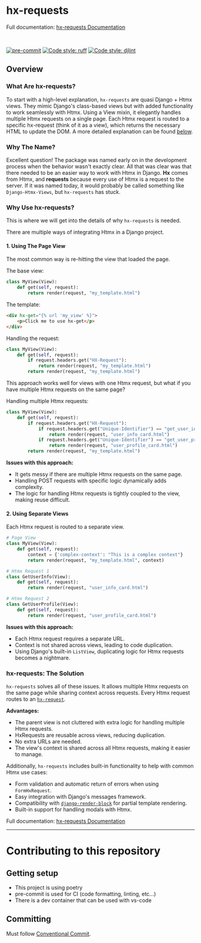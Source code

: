 # hx-requests

Full documentation: [hx-requests Documentation](https://hx-requests.readthedocs.io/en/latest/#)

<br>

[![pre-commit](https://img.shields.io/badge/pre--commit-enabled-brightgreen?logo=pre-commit)](https://github.com/pre-commit/pre-commit)
[![Code style: ruff](https://img.shields.io/badge/code%20style-ruff-blue.svg)](https://docs.astral.sh/ruff/formatter/)
[![Code style: djlint](https://img.shields.io/badge/html%20style-djlint-blue.svg)](https://www.djlint.com)

## Overview

### What Are hx-requests?

To start with a high-level explanation, `hx-requests` are quasi Django + Htmx views.
They mimic Django's class-based views but with added functionality to work seamlessly with Htmx. Using a View mixin, it elegantly handles multiple Htmx requests on a single page. Each Htmx request is routed to a specific hx-request (think of it as a view), which returns the necessary HTML to update the DOM. A more detailed explanation can be found [below](#why-use-hx-requests).

### Why The Name?

Excellent question! The package was named early on in the development process when the behavior wasn't exactly clear.
All that was clear was that there needed to be an easier way to work with Htmx in Django.
**Hx** comes from Htmx, and **requests** because every use of Htmx is a request to the server.
If it was named today, it would probably be called something like `Django-Htmx-Views`, but `hx-requests` has stuck.

### Why Use hx-requests?

This is where we will get into the details of why `hx-requests` is needed.

There are multiple ways of integrating Htmx in a Django project.

#### 1. Using The Page View

The most common way is re-hitting the view that loaded the page.

The base view:

```python
class MyView(View):
    def get(self, request):
        return render(request, "my_template.html")
```

The template:

```html
<div hx-get="{% url 'my_view' %}">
    <p>Click me to use hx-get</p>
</div>
```

Handling the request:

```python
class MyView(View):
    def get(self, request):
        if request.headers.get("HX-Request"):
            return render(request, "my_template.html")
        return render(request, "my_template.html")
```

This approach works well for views with one Htmx request, but what if you have multiple Htmx requests on the same page?

Handling multiple Htmx requests:

```python
class MyView(View):
    def get(self, request):
        if request.headers.get("HX-Request"):
            if request.headers.get("Unique-Identifier") == "get_user_info":
                return render(request, "user_info_card.html")
            if request.headers.get("Unique-Identifier") == "get_user_profile":
                return render(request, "user_profile_card.html")
        return render(request, "my_template.html")
```

**Issues with this approach:**

- It gets messy if there are multiple Htmx requests on the same page.
- Handling POST requests with specific logic dynamically adds complexity.
- The logic for handling Htmx requests is tightly coupled to the view, making reuse difficult.

#### 2. Using Separate Views

Each Htmx request is routed to a separate view.

```python
# Page View
class MyView(View):
    def get(self, request):
        context = {'complex-context': "This is a complex context"}
        return render(request, "my_template.html", context)

# Htmx Request 1
class GetUserInfo(View):
    def get(self, request):
        return render(request, "user_info_card.html")

# Htmx Request 2
class GetUserProfile(View):
    def get(self, request):
        return render(request, "user_profile_card.html")
```

**Issues with this approach:**

- Each Htmx request requires a separate URL.
- Context is not shared across views, leading to code duplication.
- Using Django's built-in `ListView`, duplicating logic for Htmx requests becomes a nightmare.

### hx-requests: The Solution

`hx-requests` solves all of these issues. It allows multiple Htmx requests on the same page while sharing context across requests. Every Htmx request routes to an [`hx-request`](#what-are-hx-requests).

**Advantages:**

- The parent view is not cluttered with extra logic for handling multiple Htmx requests.
- HxRequests are reusable across views, reducing duplication.
- No extra URLs are needed.
- The view's context is shared across all Htmx requests, making it easier to manage.

Additionally, `hx-requests` includes built-in functionality to help with common Htmx use cases:

- Form validation and automatic return of errors when using `FormHxRequest`.
- Easy integration with Django's messages framework.
- Compatibility with [`django-render-block`](https://github.com/clokep/django-render-block) for partial template rendering.
- Built-in support for handling modals with Htmx.

Full documentation: [hx-requests Documentation](https://hx-requests.readthedocs.io/en/latest/#)

---

# Contributing to this repository

## Getting setup

- This project is using poetry
- pre-commit is used for CI (code formatting, linting, etc...)
- There is a dev container that can be used with vs-code

## Committing

Must follow [Conventional Commit](https://www.conventionalcommits.org/en/v1.0.0/).
